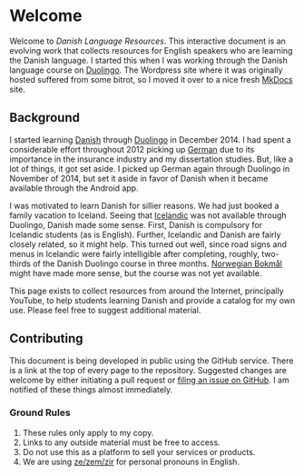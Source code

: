 # Welcome

Welcome to _Danish Language Resources_.  This interactive document
is an evolving work that collects resources for English speakers
who are learning the Danish language.  I started this when I was
working through the Danish language course on
[Duolingo](https://www.duolingo.com/course/da/en/Learn-Danish).
The Wordpress site where it was originally hosted suffered from
some bitrot, so I moved it over to a nice fresh
[MkDocs](https://www.mkdocs.org/) site.

## Background

I started learning [Danish](http://en.wikipedia.org/wiki/Danish_language)
through [Duolingo](http://duolingo.com) in December 2014.  I had
spent a considerable effort throughout 2012 picking up
[German](http://en.wikipedia.org/wiki/German_language) due to its
importance in the insurance industry and my dissertation studies.
But, like a lot of things, it got set aside.  I picked up German
again through Duolingo in November of 2014, but set it aside in
favor of Danish when it became available through the Android app.

I was motivated to learn Danish for sillier reasons.  We had just
booked a family vacation to Iceland.  Seeing that
[Icelandic](http://en.wikipedia.org/wiki/Icelandic_language) was
not available through Duolingo, Danish made some sense.  First,
Danish is compulsory for Icelandic students (as is English).  Further,
Icelandic and Danish are fairly closely related, so it might help.
This turned out well, since road signs and menus in Icelandic were
fairly intelligible after completing, roughly, two-thirds of the
Danish Duolingo course in three months.  [Norwegian
Bokmål](http://en.wikipedia.org/wiki/Bokmål) might have made more
sense, but the course was not yet available.

This page exists to collect resources from around the Internet,
principally YouTube, to help students learning Danish and provide
a catalog for my own use.  Please feel free to suggest additional
material.

## Contributing

This document is being developed in public using the GitHub service.
There is a link at the top of every page to the repository.  Suggested
changes are welcome by either initiating a pull request or [filing
an issue on GitHub](https://github.com/k3jph/dansk/issues).  I
am notified of these things almost immediately.

### Ground Rules

1.  These rules only apply to my copy.  
2.  Links to any outside material must be free to access.  
3.  Do not use this as a platform to sell your services or products.  
4.  We are using [ze/zem/zir](https://stayhipp.com/glossary/ze-zir-zem-pronouns/)
for personal pronouns in English.

